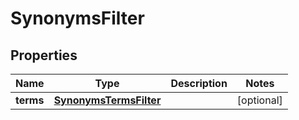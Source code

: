 
# SynonymsFilter

## Properties
Name | Type | Description | Notes
------------ | ------------- | ------------- | -------------
**terms** | [**SynonymsTermsFilter**](SynonymsTermsFilter.md) |  |  [optional]



